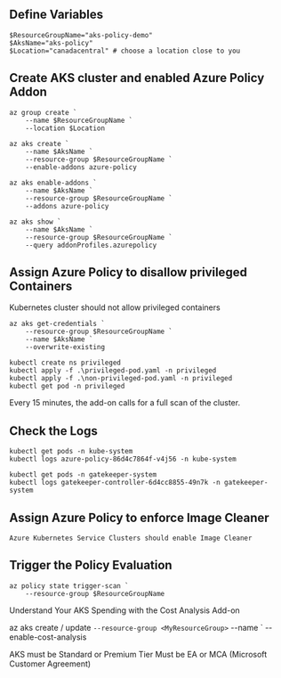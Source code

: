## Define Variables
```
$ResourceGroupName="aks-policy-demo"
$AksName="aks-policy"
$Location="canadacentral" # choose a location close to you
```

## Create AKS cluster and enabled Azure Policy Addon
```
az group create `
    --name $ResourceGroupName `
    --location $Location

az aks create `
    --name $AksName `
    --resource-group $ResourceGroupName `
    --enable-addons azure-policy

az aks enable-addons `
    --name $AksName `
    --resource-group $ResourceGroupName `
    --addons azure-policy

az aks show `
    --name $AksName `
    --resource-group $ResourceGroupName `
    --query addonProfiles.azurepolicy
```

## Assign Azure Policy to disallow privileged Containers

Kubernetes cluster should not allow privileged containers

```
az aks get-credentials `
    --resource-group $ResourceGroupName `
    --name $AksName `
    --overwrite-existing

kubectl create ns privileged
kubectl apply -f .\privileged-pod.yaml -n privileged
kubectl apply -f .\non-privileged-pod.yaml -n privileged
kubectl get pod -n privileged
```

Every 15 minutes, the add-on calls for a full scan of the cluster. 

## Check the Logs 
```
kubectl get pods -n kube-system
kubectl logs azure-policy-86d4c7864f-v4j56 -n kube-system

kubectl get pods -n gatekeeper-system
kubectl logs gatekeeper-controller-6d4cc8855-49n7k -n gatekeeper-system
```

## Assign Azure Policy to enforce Image Cleaner 
```
Azure Kubernetes Service Clusters should enable Image Cleaner
```

## Trigger the Policy Evaluation
```
az policy state trigger-scan `
    --resource-group $ResourceGroupName
```

Understand Your AKS Spending with the Cost Analysis Add-on

az aks create / update `
    --resource-group <MyResourceGroup> `
    --name <MyAksName> `
    --enable-cost-analysis

AKS must be Standard or Premium Tier
Must be EA or MCA (Microsoft Customer Agreement)